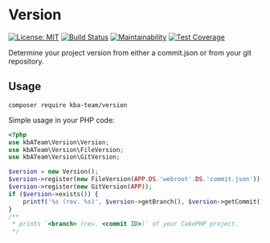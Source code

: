 # Version

[![License: MIT][license-mit]](LICENSE)
[![Build Status][build-status-master]][travis-ci]
[![Maintainability][maintainability-badge]][maintainability]
[![Test Coverage][coverage-badge]][coverage]

Determine your project version from either a commit.json or from your git repository.

## Usage

`composer require kba-team/version`

Simple usage in your PHP code:

```php
<?php
use kbATeam\Version\Version;
use kbATeam\Version\FileVersion;
use kbATeam\Version\GitVersion;

$version = new Version();
$version->register(new FileVersion(APP.DS.'webroot'.DS.'commit.json'));
$version->register(new GitVersion(APP));
if ($version->exists()) {
    printf('%s (rev. %s)', $version->getBranch(), $version->getCommit());
}
/**
 * prints `<branch> (rev. <commit ID>)` of your CakePHP project.
 */
```

[license-mit]: https://img.shields.io/badge/license-MIT-blue.svg
[travis-ci]: https://travis-ci.org/the-kbA-team/version
[build-status-master]: https://api.travis-ci.org/the-kbA-team/version.svg?branch=master
[maintainability-badge]: https://api.codeclimate.com/v1/badges/26201a84222a60255c2c/maintainability
[maintainability]: https://codeclimate.com/github/the-kbA-team/version/maintainability
[coverage-badge]: https://api.codeclimate.com/v1/badges/26201a84222a60255c2c/test_coverage
[coverage]: https://codeclimate.com/github/the-kbA-team/version/test_coverage
